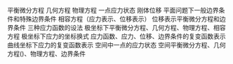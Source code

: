平衡微分方程
几何方程
物理方程
一点应力状态
刚体位移
平面问题下一般边界条件和特殊边界条件
相容方程（应力表示、位移表示）
位移表示平衡微分方程和边界条件
三种应力函数的设法
极坐标下平衡微分方程、几何方程、物理方程、相容方程
极坐标下应力的坐标换式
应力函数、应力、位移、边界条件的复变函数表示
曲线坐标下应力的复变函数表示
空间中一点的应力状态
空间平衡微分方程、几何方程()、物理方程、边界条件